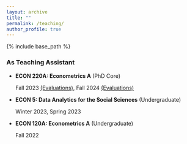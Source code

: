 ```yaml
---
layout: archive
title: ""
permalink: /teaching/
author_profile: true
---
```


{% include base_path %}


### As Teaching Assistant

- **ECON 220A: Econometrics A** (PhD Core) 

    Fall 2023 [(Evaluations)](https://vedant-vohra.github.io/files/Econ-220A-FA23-Evaluations.pdf), Fall 2024 [(Evaluations)](https://vedant-vohra.github.io/files/Econ-220A-FA24-Evaluations.pdf)

- **ECON 5: Data Analytics for the Social Sciences**  (Undergraduate) 

    Winter 2023, Spring 2023

- **ECON 120A: Econometrics A** (Undergraduate) 

    Fall 2022
